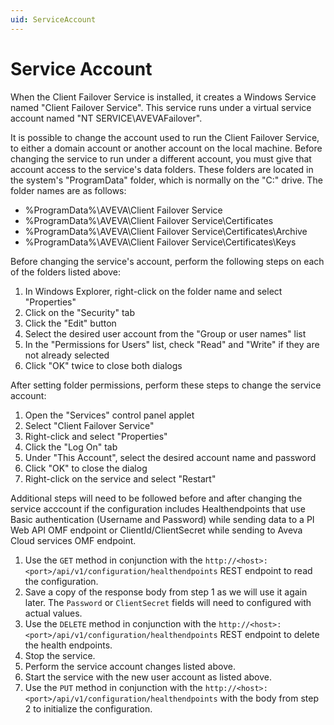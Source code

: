 ```yaml
---
uid: ServiceAccount
---
```


# Service Account
When the Client Failover Service is installed, it creates a Windows Service named "Client Failover Service".  This service runs under a virtual service account named "NT SERVICE\AVEVAFailover".

It is possible to change the account used to run the Client Failover Service, to either a domain account or another account on the local machine.
Before changing the service to run under a different account, you must give that account access to the service's data folders.  These folders are located in the system's "ProgramData" folder, which is normally on the "C:" drive.  The folder names are as follows:

- %ProgramData%\AVEVA\Client Failover Service
- %ProgramData%\AVEVA\Client Failover Service\Certificates
- %ProgramData%\AVEVA\Client Failover Service\Certificates\Archive
- %ProgramData%\AVEVA\Client Failover Service\Certificates\Keys

Before changing the service's account, perform the following steps on each of the folders listed above:

1. In Windows Explorer, right-click on the folder name and select "Properties"
2. Click on the "Security" tab
3. Click the "Edit" button
4. Select the desired user account from the "Group or user names" list
5. In the "Permissions for Users" list, check "Read" and "Write" if they are not already selected
6. Click "OK" twice to close both dialogs

After setting folder permissions, perform these steps to change the service account:
1. Open the "Services" control panel applet
2. Select "Client Failover Service"
3. Right-click and select "Properties"
4. Click the "Log On" tab
5. Under "This Account", select the desired account name and password
6. Click "OK" to close the dialog
7. Right-click on the service and select "Restart"

Additional steps will need to be followed before and after changing the service acccount if the configuration includes Healthendpoints that use Basic authentication (Username and Password) while sending data to a PI Web API OMF endpoint or ClientId/ClientSecret while sending to Aveva Cloud services OMF endpoint. 
1. Use the `GET` method in conjunction with the `http://<host>:<port>/api/v1/configuration/healthendpoints` REST endpoint to read the configuration.
2. Save a copy of the response body from step 1 as we will use it again later. The `Password` or `ClientSecret` fields will need to configured with actual values. 
3. Use the `DELETE` method in conjunction with the `http://<host>:<port>/api/v1/configuration/healthendpoints` REST endpoint to delete the health endpoints.
4. Stop the service.
5. Perform the service account changes listed above.
6. Start the service with the new user account as listed above. 
7. Use the `PUT` method in conjunction with the `http://<host>:<port>/api/v1/configuration/healthendpoints` with the body from step 2 to initialize the configuration.

